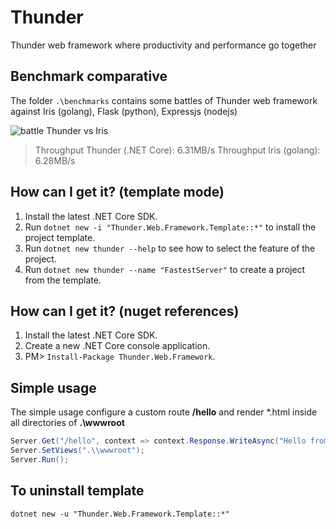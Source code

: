 # Thunder
Thunder web framework where productivity and performance go together

## Benchmark comparative
The folder ` .\benchmarks ` contains some battles of Thunder web framework against Iris (golang), Flask (python), Expressjs (nodejs)

![battle Thunder vs Iris](https://raw.githubusercontent.com/thunder/benchmarks/battle-dotnet-vs-golang.gif)

> Throughput Thunder (.NET Core): 6.31MB/s
> Throughput Iris (golang): 6.28MB/s

## How can I get it? (template mode)

1. Install the latest .NET Core SDK.
2. Run ` dotnet new -i "Thunder.Web.Framework.Template::*" ` to install the project template.
3. Run ` dotnet new thunder --help ` to see how to select the feature of the project.
4. Run ` dotnet new thunder --name "FastestServer" ` to create a project from the template.

## How can I get it? (nuget references)

1. Install the latest .NET Core SDK.
2. Create a new .NET Core console application.
3. PM> ` Install-Package Thunder.Web.Framework `.

## Simple usage
The simple usage configure a custom route **/hello** and render *.html inside all directories of **.\wwwroot**

```c#
Server.Get("/hello", context => context.Response.WriteAsync("Hello from /hello"));
Server.SetViews(".\\wwwroot");
Server.Run();
```
## To uninstall template
```
dotnet new -u "Thunder.Web.Framework.Template::*"
```